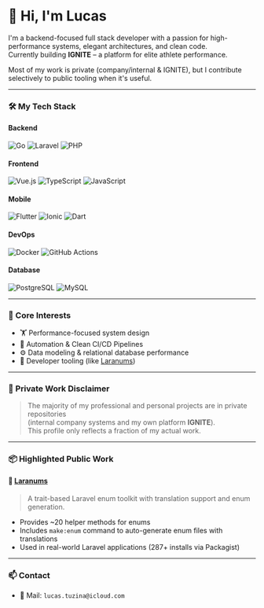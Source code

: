 # 👋 Hi, I'm Lucas

I'm a backend-focused full stack developer with a passion for high-performance systems, elegant architectures, and clean code.  
Currently building **IGNITE** – a platform for elite athlete performance.

Most of my work is private (company/internal & IGNITE), but I contribute selectively to public tooling when it's useful.

---

### 🛠️ My Tech Stack

#### Backend
![Go](https://img.shields.io/badge/Go-%2300ADD8.svg?style=flat&logo=go&logoColor=white)
![Laravel](https://img.shields.io/badge/Laravel-%23FF2D20.svg?style=flat&logo=laravel&logoColor=white)
![PHP](https://img.shields.io/badge/PHP-%23777BB4.svg?style=flat&logo=php&logoColor=white)

#### Frontend
![Vue.js](https://img.shields.io/badge/Vue.js-%2335495e.svg?style=flat&logo=vuedotjs&logoColor=%234FC08D)
![TypeScript](https://img.shields.io/badge/TypeScript-%23007ACC.svg?style=flat&logo=typescript&logoColor=white)
![JavaScript](https://img.shields.io/badge/JavaScript-%23F7DF1E.svg?style=flat&logo=javascript&logoColor=black)

#### Mobile
![Flutter](https://img.shields.io/badge/Flutter-%2302569B.svg?style=flat&logo=flutter&logoColor=white)
![Ionic](https://img.shields.io/badge/Ionic-%2347A1F1.svg?style=flat&logo=ionic&logoColor=white)
![Dart](https://img.shields.io/badge/Dart-%230175C2.svg?style=flat&logo=dart&logoColor=white)

#### DevOps
![Docker](https://img.shields.io/badge/Docker-%230db7ed.svg?style=flat&logo=docker&logoColor=white)
![GitHub Actions](https://img.shields.io/badge/GitHub_Actions-%232671E5.svg?style=flat&logo=githubactions&logoColor=white)

#### Database
![PostgreSQL](https://img.shields.io/badge/PostgreSQL-%23336791.svg?style=flat&logo=postgresql&logoColor=white)
![MySQL](https://img.shields.io/badge/MySQL-%234479A1.svg?style=flat&logo=mysql&logoColor=white)

---

### 🧠 Core Interests

- 🏋 Performance-focused system design
- 🔄 Automation & Clean CI/CD Pipelines
- ⚙️ Data modeling & relational database performance
- 🧪 Developer tooling (like [Laranums](https://github.com/LucasTuzina/laranums))

---

### 🚧 Private Work Disclaimer

> The majority of my professional and personal projects are in private repositories  
> (internal company systems and my own platform **IGNITE**).  
> This profile only reflects a fraction of my actual work.

---

### 📦 Highlighted Public Work

#### 🧩 [Laranums](https://github.com/LucasTuzina/laranums)
> A trait-based Laravel enum toolkit with translation support and enum generation.

- Provides ~20 helper methods for enums
- Includes `make:enum` command to auto-generate enum files with translations
- Used in real-world Laravel applications (287+ installs via Packagist)

---

### 📫 Contact

- 📨 Mail: `lucas.tuzina@icloud.com`
